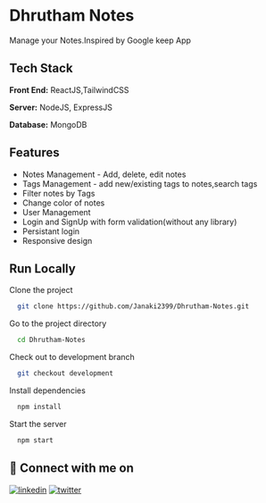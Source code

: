 # Dhrutham Notes

Manage your Notes.Inspired by Google keep App

## Tech Stack

**Front End:** ReactJS,TailwindCSS

**Server:** NodeJS, ExpressJS

**Database:** MongoDB

## Features

- Notes Management - Add, delete, edit notes
- Tags Management - add new/existing tags to notes,search tags
- Filter notes by Tags
- Change color of notes
- User Management
- Login and SignUp with form validation(without any library)
- Persistant login
- Responsive design

## Run Locally

Clone the project

```bash
  git clone https://github.com/Janaki2399/Dhrutham-Notes.git
```

Go to the project directory

```bash
  cd Dhrutham-Notes
```

Check out to development branch

```bash
  git checkout development
```

Install dependencies

```bash
  npm install
```

Start the server

```bash
  npm start
```

## 🔗 Connect with me on

[![linkedin](https://img.shields.io/badge/linkedin-0A66C2?style=for-the-badge&logo=linkedin&logoColor=white)](https://www.linkedin.com/in/janaki2399/)
[![twitter](https://img.shields.io/badge/twitter-1DA1F2?style=for-the-badge&logo=twitter&logoColor=white)](https://twitter.com/Janaki2399)

